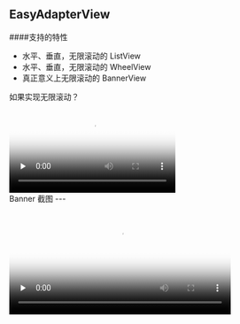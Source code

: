 EasyAdapterView
----
####支持的特性 

* 水平、垂直，无限滚动的 ListView
* 水平、垂直，无限滚动的 WheelView
* 真正意义上无限滚动的 BannerView

如果实现无限滚动？
<code>
</code>


<video id="video" controls="" preload="none" poster="./screenshot/wheelView_screenshot_1.png">
      <source id="mp4" src=./screenshot/WheelView.mp4 type="video/mp4">
</video>


</br>
Banner 截图
---
<video width='400px' id="video" controls="" preload="none" poster="./screenshot/banner_screenshot.png">
      <source id="mp4" src=./screenshot/banner.mp4 type="video/mp4">
</video>


